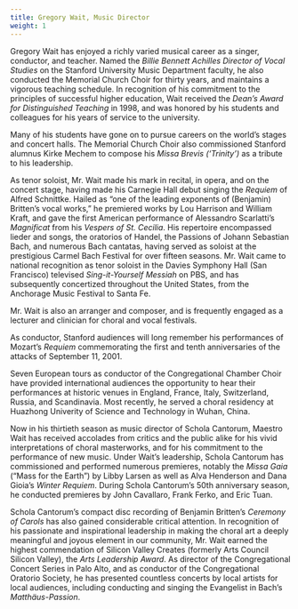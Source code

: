 ```yaml
---
title: Gregory Wait, Music Director
weight: 1
---
```


Gregory Wait has enjoyed a richly varied musical career as a singer, conductor,
and teacher. Named the _Billie Bennett Achilles Director of Vocal
Studies_ on the Stanford University Music Department faculty, he also conducted
the Memorial Church Choir for thirty years, and maintains a vigorous teaching
schedule. In recognition of his commitment to the principles of successful
higher education, Wait received the _Dean’s Award for Distinguished Teaching_ in
1998, and was honored by his students and colleagues for his years of service to
the university.

Many of his students have gone on to pursue careers on the
world’s stages and concert halls. The Memorial Church Choir also commissioned
Stanford alumnus Kirke Mechem to compose his *Missa Brevis (‘Trinity’)* as a
tribute to his leadership.

As tenor soloist, Mr. Wait made his mark in recital, in opera, and on the concert
stage, having made his Carnegie Hall debut singing the *Requiem* of Alfred
Schnittke. Hailed as “one of the leading exponents of (Benjamin) Britten’s vocal
works,” he premiered works by Lou Harrison and William Kraft, and gave the first
American performance of Alessandro Scarlatti’s *Magnificat* from his *Vespers of
St. Cecilia*. His repertoire encompassed lieder and songs, the oratorios of
Handel, the Passions of Johann Sebastian Bach, and numerous Bach cantatas,
having served as soloist at the prestigious Carmel Bach Festival for over
fifteen seasons. Mr. Wait came to national recognition as tenor soloist in the Davies
Symphony Hall (San Francisco) televised *Sing-it-Yourself Messiah* on PBS, and
has subsequently concertized throughout the United States, from the Anchorage
Music Festival to Santa Fe.

Mr. Wait is also an arranger and composer, and is frequently engaged as a lecturer
and clinician for choral and vocal festivals.

As conductor, Stanford audiences will long remember
his performances of Mozart’s *Requiem* commemorating the first and tenth
anniversaries of the attacks of September 11, 2001.

Seven European tours as conductor of the Congregational Chamber Choir have
provided international audiences the opportunity to hear their performances
at historic venues in England, France, Italy, Switzerland, Russia, and
Scandinavia.  Most recently, he served a choral residency at Huazhong Univerity
of Science and Technology in Wuhan, China.

Now in his thirtieth season as music director of Schola Cantorum, Maestro Wait has
received accolades from critics and the public alike for his vivid
interpretations of choral masterworks, and for his commitment to the performance
of new music. Under Wait’s leadership, Schola Cantorum has commissioned and
performed numerous premieres, notably the *Missa Gaia* (“Mass for the Earth”) by
Libby Larsen as well as Alva Henderson and Dana Gioia’s *Winter Requiem*. During
Schola Cantorum’s 50th anniversary season, he conducted premieres by John
Cavallaro, Frank Ferko, and Eric Tuan.

Schola Cantorum’s compact disc recording
of Benjamin Britten’s *Ceremony of Carols* has also gained considerable critical
attention. In recognition of his passionate and inspirational leadership in
making the choral art a deeply meaningful and joyous element in our community,
Mr. Wait earned the highest commendation of Silicon Valley Creates (formerly
Arts Council Silicon Valley), the *Arts Leadership Award*. As director of the
Congregational Concert Series in Palo Alto, and as conductor of the
Congregational Oratorio Society, he has presented countless concerts by local
artists for local audiences, including conducting and singing the Evangelist in
Bach’s *Matthäus-Passion*.

